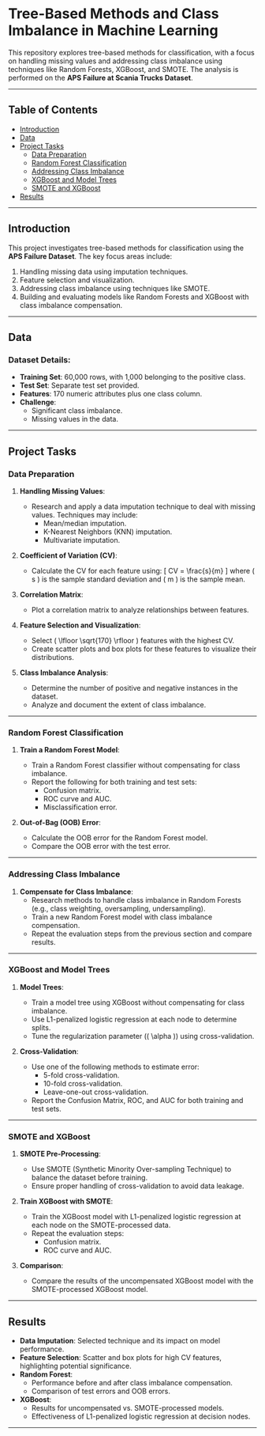 # Tree-Based Methods and Class Imbalance in Machine Learning

This repository explores tree-based methods for classification, with a focus on handling missing values and addressing class imbalance using techniques like Random Forests, XGBoost, and SMOTE. The analysis is performed on the **APS Failure at Scania Trucks Dataset**.

---

## Table of Contents

- [Introduction](#introduction)
- [Data](#data)
- [Project Tasks](#project-tasks)
  - [Data Preparation](#data-preparation)
  - [Random Forest Classification](#random-forest-classification)
  - [Addressing Class Imbalance](#addressing-class-imbalance)
  - [XGBoost and Model Trees](#xgboost-and-model-trees)
  - [SMOTE and XGBoost](#smote-and-xgboost)
- [Results](#results)
---

## Introduction

This project investigates tree-based methods for classification using the **APS Failure Dataset**. The key focus areas include:
1. Handling missing data using imputation techniques.
2. Feature selection and visualization.
3. Addressing class imbalance using techniques like SMOTE.
4. Building and evaluating models like Random Forests and XGBoost with class imbalance compensation.

---

## Data

### Dataset Details:
- **Training Set**: 60,000 rows, with 1,000 belonging to the positive class.
- **Test Set**: Separate test set provided.
- **Features**: 170 numeric attributes plus one class column.
- **Challenge**: 
  - Significant class imbalance.
  - Missing values in the data.

---

## Project Tasks

### Data Preparation

1. **Handling Missing Values**:
   - Research and apply a data imputation technique to deal with missing values. Techniques may include:
     - Mean/median imputation.
     - K-Nearest Neighbors (KNN) imputation.
     - Multivariate imputation.

2. **Coefficient of Variation (CV)**:
   - Calculate the CV for each feature using:
     \[
     CV = \frac{s}{m}
     \]
     where \( s \) is the sample standard deviation and \( m \) is the sample mean.

3. **Correlation Matrix**:
   - Plot a correlation matrix to analyze relationships between features.

4. **Feature Selection and Visualization**:
   - Select \( \lfloor \sqrt{170} \rfloor \) features with the highest CV.
   - Create scatter plots and box plots for these features to visualize their distributions.

5. **Class Imbalance Analysis**:
   - Determine the number of positive and negative instances in the dataset.
   - Analyze and document the extent of class imbalance.

---

### Random Forest Classification

1. **Train a Random Forest Model**:
   - Train a Random Forest classifier without compensating for class imbalance.
   - Report the following for both training and test sets:
     - Confusion matrix.
     - ROC curve and AUC.
     - Misclassification error.

2. **Out-of-Bag (OOB) Error**:
   - Calculate the OOB error for the Random Forest model.
   - Compare the OOB error with the test error.

---

### Addressing Class Imbalance

1. **Compensate for Class Imbalance**:
   - Research methods to handle class imbalance in Random Forests (e.g., class weighting, oversampling, undersampling).
   - Train a new Random Forest model with class imbalance compensation.
   - Repeat the evaluation steps from the previous section and compare results.

---

### XGBoost and Model Trees

1. **Model Trees**:
   - Train a model tree using XGBoost without compensating for class imbalance.
   - Use L1-penalized logistic regression at each node to determine splits.
   - Tune the regularization parameter (\( \alpha \)) using cross-validation.

2. **Cross-Validation**:
   - Use one of the following methods to estimate error:
     - 5-fold cross-validation.
     - 10-fold cross-validation.
     - Leave-one-out cross-validation.
   - Report the Confusion Matrix, ROC, and AUC for both training and test sets.

---

### SMOTE and XGBoost

1. **SMOTE Pre-Processing**:
   - Use SMOTE (Synthetic Minority Over-sampling Technique) to balance the dataset before training.
   - Ensure proper handling of cross-validation to avoid data leakage.

2. **Train XGBoost with SMOTE**:
   - Train the XGBoost model with L1-penalized logistic regression at each node on the SMOTE-processed data.
   - Repeat the evaluation steps:
     - Confusion matrix.
     - ROC curve and AUC.

3. **Comparison**:
   - Compare the results of the uncompensated XGBoost model with the SMOTE-processed XGBoost model.

---

## Results

- **Data Imputation**: Selected technique and its impact on model performance.
- **Feature Selection**: Scatter and box plots for high CV features, highlighting potential significance.
- **Random Forest**:
  - Performance before and after class imbalance compensation.
  - Comparison of test errors and OOB errors.
- **XGBoost**:
  - Results for uncompensated vs. SMOTE-processed models.
  - Effectiveness of L1-penalized logistic regression at decision nodes.

---
